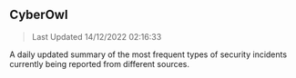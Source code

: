 ## CyberOwl 
> Last Updated 14/12/2022 02:16:33 


A daily updated summary of the most frequent types of security incidents currently being reported from different sources.

